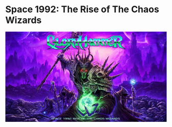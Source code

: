 # Space 1992: The Rise of The Chaos Wizards
![alt tag](https://raw.githubusercontent.com/Irish-Day-Man/Space1992/master/imagesForGit/albumArt.jpg)
